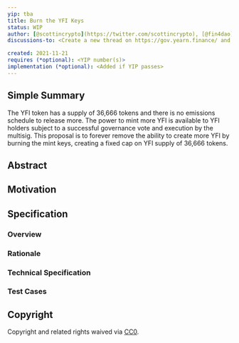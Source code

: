 ```yaml
---
yip: tba
title: Burn the YFI Keys
status: WIP
author: [@scottincrypto](https://twitter.com/scottincrypto), [@fin4dao](https://gov.yearn.finance/u/fin4dao)
discussions-to: <Create a new thread on https://gov.yearn.finance/ and drop the link here>

created: 2021-11-21
requires (*optional): <YIP number(s)>
implementation (*optional): <Added if YIP passes>
---
```


<!--You can leave these HTML comments in your merged YIP and delete the visible duplicate text guides, they will not appear and may be helpful to refer to if you edit it again. This is the suggested template for new YIPs. Note that an YIP number will be assigned by an editor. When opening a pull request to submit your YIP, please use an abbreviated title in the filename, `yip-draft_title_abbrev.md`. The title should be 44 characters or less.-->


## Simple Summary

<!--"If you can't explain it simply, you don't understand it well enough." Simply describe the outcome the proposed changes intends to achieve. This should be non-technical and accessible to a casual community member.-->

The YFI token has a supply of 36,666 tokens and there is no emissions schedule to release more.  The power to mint more YFI is available to YFI holders subject to a successful governance vote and execution by the multisig.  This proposal is to forever remove the ability to create more YFI by burning the mint keys, creating a fixed cap on YFI supply of 36,666 tokens.

## Abstract

<!--A short (~200 word) description of the proposed change, the abstract should clearly describe the proposed change. This is what *will* be done if the YIP is implemented, not *why* it should be done or *how* it will be done. If the YIP proposes deploying a new contract, write, "we propose to deploy a new contract that will do x".-->



## Motivation

<!--This is the problem statement. This is the *why* of the YIP. It should clearly explain *why* the current state of the protocol is inadequate.  It is critical that you explain *why* the change is needed, if the YIP proposes changing how something is calculated, you must address *why* the current calculation is innaccurate or wrong. This is not the place to describe how the YIP will address the issue!-->



## Specification

<!--The specification should describe the syntax and semantics of any new feature, there are five sections
1. Overview
2. Rationale
3. Technical Specification
4. Test Cases
5. Configurable Values
-->

### Overview

<!--This is a high level overview of *how* the YIP will solve the problem. The overview should clearly describe how the new feature will be implemented.-->



### Rationale

<!--This is where you explain the reasoning behind how you propose to solve the problem. Why did you propose to implement the change in this way, what were the considerations and trade-offs. The rationale fleshes out what motivated the design and why particular design decisions were made. It should describe alternate designs that were considered and related work. The rationale may also provide evidence of consensus within the community, and should discuss important objections or concerns raised during discussion.-->



### Technical Specification

<!--The technical specification should outline the public API of the changes proposed. That is, changes to any of the interfaces Yearn Finance currently exposes or the creations of new ones.-->



### Test Cases

<!--Test cases for an implementation are mandatory for YIPs but can be included with the implementation..-->



## Copyright

Copyright and related rights waived via [CC0](https://creativecommons.org/publicdomain/zero/1.0/).
